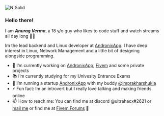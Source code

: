 ![N|Solid](https://i.ibb.co/0CdR5HX/GITHUB-1.png)

### **Hello there!**
I am ***Anurag Verma***, a 18 y/o guy who likes to code stuff and watch streams all day long 🌅🌃 

Im the lead backend and Linux developer at [AndronixApp](https://andronix.app). I have deep interest in Linux, Network Management and a little bit of designing alongside programming.

- 🔭 I’m currently working on [AndronixApp](https://andronix.app), [Fivem](https://fivem.net/) and some private projects
- 📚 I’m currently studying for my Univesity Entrance Exams
- 🏢 I’m running a startup [AndronixApp](https://andronix.app) with my buddy [@imprakharshukla](https://github.com/imprakharshukla)
- ⚡ Fun fact:  Im an introvert but I really love talking and making friends online
- 📫 How to reach me: You can find me at discord @ultrahacx#2621 or [mail me](mailto:anony3039@gmail.com) or find me at [Fivem Forums](https://forum.cfx.re/u/ultrahacx/) 🙂
